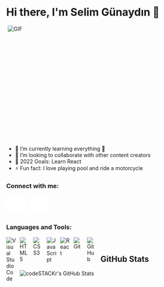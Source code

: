 # Hi there, I'm Selim Günaydın 👋 
<img align="right" alt="GIF" src="https://user-images.githubusercontent.com/77507887/183679773-37991ae0-8846-4eaf-9f2e-63fe1f9ac2a3.gif" width="500" height="320" />


- 🌱 I’m currently learning everything 🤣
- 👯 I’m looking to collaborate with other content creators
- 🥅 2022 Goals: Learn React
- ⚡ Fun fact: I love playing pool and ride a motorcycle



### Connect with me:

[![website](./img/globe-dark.svg)](https://www.selimgunaydin.com/)
&nbsp;&nbsp;
[![website](./img/linkedin-dark.svg)](https://www.linkedin.com/in/selimgunaydin/)


### Languages and Tools:

<img align="left" alt="Visual Studio Code" width="26px" src="https://cdn.jsdelivr.net/gh/devicons/devicon/icons/vscode/vscode-original.svg" style="padding-right:10px;" />
<img align="left" alt="HTML5" width="26px" src="https://cdn.jsdelivr.net/gh/devicons/devicon/icons/html5/html5-original.svg" style="padding-right:10px;" />
<img align="left" alt="CSS3" width="26px" src="https://cdn.jsdelivr.net/gh/devicons/devicon/icons/css3/css3-original.svg" style="padding-right:10px;" />
<img align="left" alt="JavaScript" width="26px" src="https://cdn.jsdelivr.net/gh/devicons/devicon/icons/javascript/javascript-original.svg" style="padding-right:10px;" />
<img align="left" alt="React" width="26px" src="https://cdn.jsdelivr.net/gh/devicons/devicon/icons/react/react-original.svg" style="padding-right:10px;" />
<img align="left" alt="Git" width="26px" src="https://cdn.jsdelivr.net/gh/devicons/devicon/icons/git/git-original.svg" style="padding-right:10px;" />
<img align="left" alt="GitHub" width="26px" src="https://user-images.githubusercontent.com/3369400/139447912-e0f43f33-6d9f-45f8-be46-2df5bbc91289.png" style="padding-right:10px;" />

<br />

  ## <summary>GitHub Stats</summary>

  <img align="left" alt="codeSTACKr's GitHub Stats" src="https://github-readme-stats.vercel.app/api?username=selimgunaydin&show_icons=true&hide_border=false&title_color=ff652f&icon_color=FFE400&bg_color=09131B&text_color=ffffff&border_color=0c1a25" />

